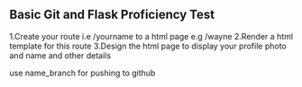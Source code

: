 Basic Git and Flask Proficiency Test
------------------------------------

1.Create your route i.e /yourname to a html page e.g /wayne
2.Render a html template for this route
3.Design the html page to display your profile photo and name and other details

use name_branch for pushing to github
